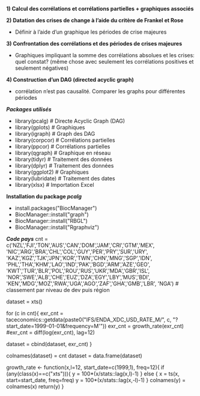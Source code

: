 **1) Calcul des corrélations et corrélations partielles + graphiques associés**  

**2) Datation des crises de change à l’aide du critère de Frankel et Rose**  
- Définir à l’aide d’un graphique les périodes de crise majeures
  
**3) Confrontation des corrélations et des périodes de crises majeures**  
- Graphiques impliquant la somme des corrélations absolues et les crises: quel constat? (même chose avec seulement les corrélations positives et seulement négatives)
   
**4) Construction d’un DAG (directed acyclic graph)**  
- corrélation n’est pas causalité. Comparer les graphs pour différentes périodes

***Packages utilisés***
- library(pcalg)     # Directe Acyclic Graph (DAG)
- library(gplots)    # Graphiques
- library(igraph)    # Graph des DAG
- library(corpcor)   # Corrélations partielles
- library(ppcor)     # Corrélations partielles 
- library(qgraph)    # Graphique en réseau
- library(tidyr)     # Traitement des données
- library(dplyr)     # Traitement des données
- library(ggplot2)   # Graphiques
- library(lubridate) # Traitement des dates
- library(xlsx)      # Importation Excel

**Installation du package *pcalg***  
- install.packages("BiocManager")  
- BiocManager::install("graph")  
- BiocManager::install("RBGL")  
- BiocManager::install("Rgraphviz")  

***Code pays***
cnt = c('NZL','FJI','TON','AUS','CAN','DOM','JAM','CRI','GTM','MEX',
        'NIC','ARG','BRA','CHL','COL','GUY','PER','PRY','SUR','URY',
        'KAZ','KGZ','TJK','JPN','KOR','TWN','CHN','MNG','SGP','IDN',
        'PHL','THA','KHM','LAO','IND','PAK','BGD','ARM','AZE','GEO',
        'KWT','TUR','BLR','POL','ROU','RUS','UKR','MDA','GBR','ISL',
        'NOR','SWE','ALB','CHE','EUZ','DZA','EGY','LBY','MUS','BDI',
        'KEN','MDG','MOZ','RWA','UGA','AGO','ZAF','GHA','GMB','LBR',
        'NGA') # classement par niveau de dev puis région


dataset = xts()

for (c in cnt){
  exr_cnt = taceconomics::getdata(paste0("IFS/ENDA_XDC_USD_RATE_M/", c, "?start_date=1999-01-01&frequency=M'"))
  exr_cnt = growth_rate(exr_cnt)
 #exr_cnt = diff(log(exr_cnt), lag=12)

  dataset = cbind(dataset, exr_cnt)
}

colnames(dataset) = cnt
dataset = data.frame(dataset)


growth_rate <- function(x,l=12, start_date=c(1999,1), freq=12){
  if (any(class(x)==c("xts"))){
    y = 100*(x/stats::lag(x,l)-1)
  } else {
    x = ts(x, start=start_date, freq=freq)
    y = 100*(x/stats::lag(x,-l)-1)
  }
  colnames(y) = colnames(x)
  return(y)
}


